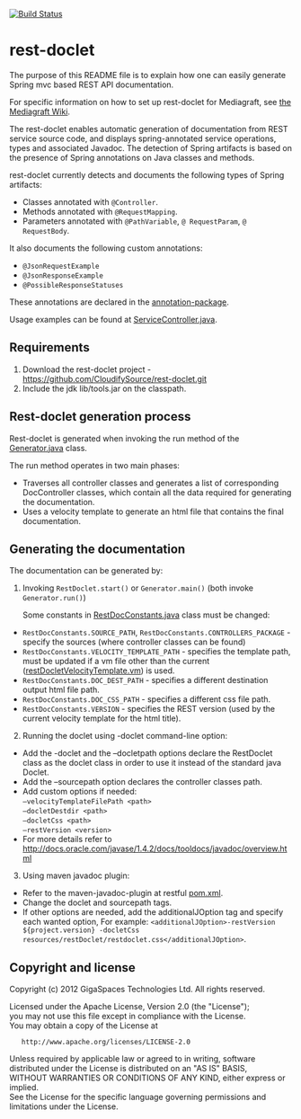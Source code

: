 [![Build Status](https://secure.travis-ci.org/CloudifySource/rest-doclet.png)](http://travis-ci.org/CloudifySource/rest-doclet)

rest-doclet 
============

The purpose of this README file is to explain how one can easily generate Spring mvc based REST API documentation.

For specific information on how to set up rest-doclet for Mediagraft, see [the Mediagraft Wiki](http://wiki.blinkboxmusic.com/core/mediagraft/restdoclet).

The rest-doclet enables automatic generation of documentation from REST service source code, and displays spring-annotated service operations, types and associated Javadoc.
The detection of Spring artifacts is based on the presence of Spring annotations on Java classes and methods.

rest-doclet currently detects and documents the following types of Spring artifacts:
-  Classes annotated with `@Controller`.
-	Methods annotated with `@RequestMapping`.
-	Parameters annotated with `@PathVariable`, `@ RequestParam`, `@ RequestBody`. 

It also documents the following custom annotations:
-	`@JsonRequestExample`
-	`@JsonResponseExample`
-	`@PossibleResponseStatuses`

These annotations are declared in the [annotation-package](https://github.com/CloudifySource/rest-doclet/tree/master/src/main/java/org/cloudifysource/restDoclet/annotations). 

Usage examples can be found at [ServiceController.java](https://github.com/CloudifySource/cloudify/blob/master/restful/src/main/java/org/cloudifysource/rest/controllers/ServiceController.java). 

Requirements
-------------
1.	Download the rest-doclet project - https://github.com/CloudifySource/rest-doclet.git
2.	Include the jdk lib/tools.jar on the classpath. 


Rest-doclet generation process
-------------------------------
Rest-doclet is generated when invoking the run method of the [Generator.java](https://github.com/CloudifySource/rest-doclet/tree/master/src/main/java/org/cloudifysource/restDoclet/generation) class.

The run method operates in two main phases:
+	Traverses all controller classes and generates a list of corresponding DocController classes, which contain all the data required for generating the documentation.
+	Uses a velocity template to generate an html file that contains the final documentation.


Generating the documentation
-----------------------------
The documentation can be generated by:

1.	Invoking `RestDoclet.start()` or `Generator.main()`
(both invoke `Generator.run()`)

	Some constants in [RestDocConstants.java](https://github.com/CloudifySource/rest-doclet/blob/master/src/main/java/org/cloudifysource/restDoclet/constants/RestDocConstants.java) class must be changed:
  + `RestDocConstants.SOURCE_PATH`, `RestDocConstants.CONTROLLERS_PACKAGE` -
		specify the sources (where controller classes can be found)
  + `RestDocConstants.VELOCITY_TEMPLATE_PATH` - 
		specifies the template path, must be updated if a vm file other than the current ([restDocletVelocityTemplate.vm](https://github.com/CloudifySource/rest-doclet/blob/master/src/main/resources/restDocletVelocityTemplate.vm)) is used.
  + `RestDocConstants.DOC_DEST_PATH` -
		specifies a different destination output html file path.
  + `RestDocConstants.DOC_CSS_PATH` -
		specifies a different css file path.  
  + `RestDocConstants.VERSION` -
		specifies the REST version (used by the current velocity template for the html title).

2.	Running the doclet using -doclet command-line option:
  + Add the -doclet and the –docletpath options declare the RestDoclet class as the doclet class in order to use it instead of the standard java Doclet.
  + Add the –sourcepath option declares the controller classes path.
  + Add custom options if needed:<br/>
			`–velocityTemplateFilePath <path>`<br/>
			`–docletDestdir <path>`<br/>
			`–docletCss <path>`<br/>
			`–restVersion <version>`<br/>
  + For more details refer to http://docs.oracle.com/javase/1.4.2/docs/tooldocs/javadoc/overview.html

3.	Using maven javadoc plugin: 
  + Refer to the maven-javadoc-plugin at restful [pom.xml](https://github.com/CloudifySource/cloudify/blob/master/restful/pom.xml).
  + Change the doclet and sourcepath tags.
  + If other options are needed, add the additionalJOption tag and specify each wanted option,
	For example: `<additionalJOption>-restVersion ${project.version} -docletCss resources/restDoclet/restdoclet.css</additionalJOption>`.

Copyright and license
----------------------
Copyright (c) 2012 GigaSpaces Technologies Ltd. All rights reserved.

Licensed under the Apache License, Version 2.0 (the "License");<br/>
you may not use this file except in compliance with the License.<br/>
You may obtain a copy of the License at 

       http://www.apache.org/licenses/LICENSE-2.0
	   
Unless required by applicable law or agreed to in writing, software<br/>
distributed under the License is distributed on an "AS IS" BASIS,<br/>
WITHOUT WARRANTIES OR CONDITIONS OF ANY KIND, either express or implied.<br/>
See the License for the specific language governing permissions and<br/>
limitations under the License.


